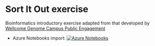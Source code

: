 # Sort It Out exercise

Bioinformatics introductory exercise adapted from that developed by 
[Wellcome Genome Campus Public Engagement](https://publicengagement.wellcomegenomecampus.org/)


* Azure Notebooks import: 
  [![Azure Notebooks](https://notebooks.azure.com/launch.png)
  ](https://notebooks.azure.com/import/gh/ARU-Bioinf-IBDS/sort-it-out/)
